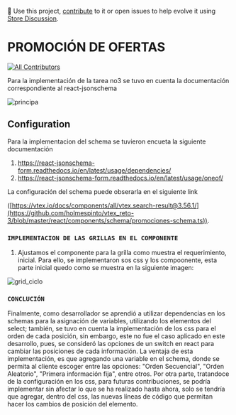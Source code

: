 📢 Use this project, [contribute](https://github.com/{OrganizationName}/{AppName}) to it or open issues to help evolve it using [Store Discussion](https://github.com/vtex-apps/store-discussion).

# PROMOCIÓN DE OFERTAS

<!-- DOCS-IGNORE:start -->
<!-- ALL-CONTRIBUTORS-BADGE:START - Do not remove or modify this section -->
[![All Contributors](https://img.shields.io/badge/all_contributors-0-orange.svg?style=flat-square)](#contributors-)
<!-- ALL-CONTRIBUTORS-BADGE:END -->
<!-- DOCS-IGNORE:end -->

Para la implementación de la tarea no3 se tuvo en cuenta la documentación correspondiente al react-jsonschema 

 ![principa](https://user-images.githubusercontent.com/70826804/180468251-b0128df5-c27b-49dd-b635-9962e00dd49c.png)

## Configuration 

Para la implementacion  del schema se tuvieron encueta la siguiente documentación

1. https://react-jsonschema-form.readthedocs.io/en/latest/usage/dependencies/
2. https://react-jsonschema-form.readthedocs.io/en/latest/usage/oneof/

La configuración del schema puede obserarla en el siguiente link

([https://vtex.io/docs/components/all/vtex.search-result@3.56.1/](https://github.com/holmespinto/vtex_reto-3/blob/master/react/components/schema/promociones-schema.ts)). 

### `IMPLEMENTACION DE LAS GRILLAS EN EL COMPONENTE` 

1. Ajustamos el componente para la grilla como muestra el requerimiento, inicial. Para ello, se implementaron sos css y los compoonente, esta parte inicial quedo como se muestra en la siguiente imagen:

![grid_ciclo](https://user-images.githubusercontent.com/70826804/180628322-59c9098b-5349-4aad-b5e8-a1b88912f5ce.png)

### `CONCLUCIÓN`

Finalmente, como desarrollador se aprendió a utilizar dependencias en los schemas para la asignación de variables, utilizando los elementos del select; también, se tuvo en cuenta la implementación de los css para el orden de cada posición, sin embargo, este no fue el caso aplicado en este desarrollo, pues, se consideró las opciones de un switch en react para cambiar las posiciones de cada información.  La ventaja de esta implementación, es que agregando una variable en el schema, donde se permita al cliente escoger entre las opciones: "Orden Secuencial", "Orden Aleatorio", "Primera información fija", entre otros. 
Por otra parte, tratandoce de la configuración en los css, para futuras contribuciones, se podría implementar sin afectar lo que se ha realizado hasta ahora, solo se tendría que agregar, dentro  del css, las nuevas líneas de código que permitan hacer los cambios de posición del elemento.




